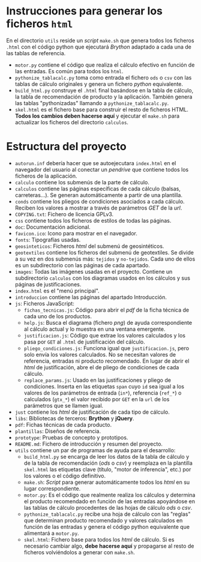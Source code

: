 Instrucciones para generar los ficheros `html`
==============================================

En el directorio `utils` reside un _script_ `make.sh` que genera todos los 
ficheros `.html` con el código python que ejecutará _Brython_ adaptado a cada 
una de las tablas de referencia.

* `motor.py` contiene el código que realiza el cálculo efectivo en función de
  las entradas. Es común para todos los `html`.
* `pythonize_tablacalc.py` toma como entrada el fichero `ods` o `csv` con las
  tablas de cálculo originales y genera un fichero _python_ equivalente.
* `build_html.py` construye el `.html` final basándose en la tabla de cálculo,
  la tabla de recomendación de producto y la aplicación. También genera las 
  tablas "pythonizadas" llamando a `pythonize_tablacalc.py`.
* `skel.html` es el fichero base para construir el resto de ficheros HTML. 
  **Todos los cambios deben hacerse aquí** y ejecutar el `make.sh` para 
  actualizar los ficheros del directorio `calculos`.


# Estructura del proyecto

* `autorun.inf` debería hacer que se autoejecutara `index.html` en el navegador
   del usuario al conectar un _pendrive_ que contiene todos los ficheros de la
   aplicación.
* `calculo` contiene los submenús de la parte de cálculo.
* `calculos` contiene las páginas específicas de cada cálculo (balsas, 
  carreteras...). Se generan automáticamente a partir de una plantilla.
* `conds` contiene los pliegos de condiciones asociados a cada cálculo. Reciben
  los valores a mostrar a través de parámetros _GET_ de la _url_.
* `COPYING.txt`: Fichero de licencia GPLv3.
* `css` contiene todos los ficheros de estilos de todas las páginas.
* `doc`: Documentación adicional.
* `favicon.ico`: Icono para mostrar en el navegador.
* `fonts`: Tipografías usadas.
* `geosinteticos`: Ficheros _html_ del submenú de geosintéticos.
* `geotextiles` contiene los ficheros del submenú de geotextiles. Se divide a
  su vez en dos submenús más: `tejidos` y `no-tejidos`. Cada uno de ellos es
  un subdirectorio con las páginas de cada apartado.
* `images`: Todas las imágenes usadas en el proyecto. Contiene un subdirectorio
  `calculos` con los diagramas usados en los cálculos y sus páginas de
  justificaciones.
* `index.html` es el "menú principal".
* `introduccion` contiene las páginas del apartado Introducción.
* `js`: Ficheros JavaScript:
    * `fichas_tecnicas.js`: Código para abrir el _pdf_ de la ficha técnica de
      cada uno de los productos.
    * `help.js`: Busca el diagrama (fichero _png_) de ayuda correspondiente al 
      cálculo actual y lo muestra en una ventana emergente.
    * `justificacion.js`: Código que extrae los valores calculados y los pasa
      por `GET` al `.html` de justificación del cálculo.
    * `pliego_condiciones.js`: Funciona igual que `justificacion.js`, pero solo
      envía los valores calculados. No se necesitan valores de referencia, 
      entradas ni producto recomendado. En lugar de abrir el _html_ de 
      justificación, abre el de pliego de condiciones de cada cálculo.
    * `replace_params.js`: Usado en las justificaciones y pliego de condiciones.
      Inserta en las etiquetas `span` cuyo `id` sea igual a los valores de los 
      parámetros de entrada (`in*`), referencia (`ref_*`) o calculados (`gtx_*`)
      el valor recibido por `GET` en la `url` de los parámetros que se llamen 
      igual.
* `just` contiene los _html_ de justificación de cada tipo de cálculo.
* `libs`: Bibliotecas de terceros: **Brython** y **jQuery**.
* `pdf`: Fichas técnicas de cada producto.
* `plantillas`: Diseños de referencia.
* `prototype`: Pruebas de concepto y prototipos.
* `README.md`: Fichero de introducción y resumen del proyecto.
* `utils` contiene un par de programas de ayuda para el desarrollo:
    * `build_html.py` se encarga de leer los datos de la tabla de cálculo y de
      la tabla de recomendación (_ods_ o _csv_) y reemplaza en la plantilla 
      `skel.html` las etiquetas clave (título, "motor de inferencia", etc.) por 
      los valores o el código definitivo.
    * `make.sh`: _Script_ para generar automáticamente todos los _html_ en su
      lugar correspondiente.
    * `motor.py`: Es el código que realmente realiza los cálculos y determina
      el producto recomendado en función de las entradas apoyándose en las 
      tablas de cálculo procedentes de las hojas de cálculo _ods_ o _csv_.
    * `pythonize_tablacalc.py` recibe una hoja de cálculo con las "reglas" que
      determinan producto recomendado y valores calculados en función de las
      entradas y genera el código python equivalente que alimentará a 
      `motor.py`.
    * `skel.html`: Fichero base para todos los _html_ de cálculo. Si es
      necesario cambiar algo, **debe hacerse aquí** y propagarse al resto de
      ficheros volviéndolos a generar con `make.sh`.

